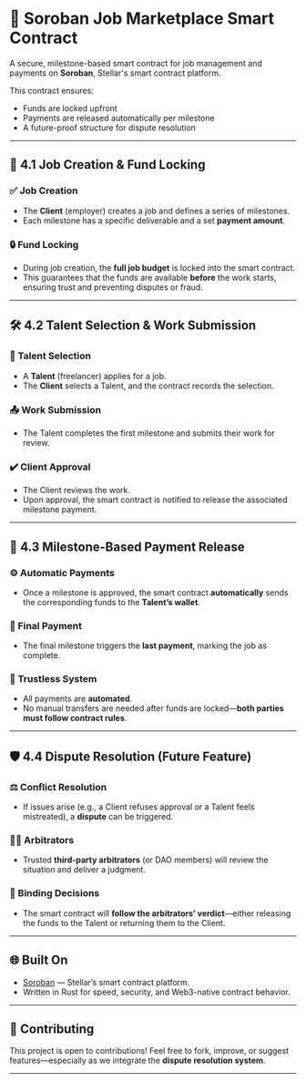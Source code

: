 # 💼 Soroban Job Marketplace Smart Contract

A secure, milestone-based smart contract for job management and payments on **Soroban**, Stellar's smart contract platform.

This contract ensures:

- Funds are locked upfront
- Payments are released automatically per milestone
- A future-proof structure for dispute resolution

---

## 📌 4.1 Job Creation & Fund Locking

### ✅ Job Creation

- The **Client** (employer) creates a job and defines a series of milestones.
- Each milestone has a specific deliverable and a set **payment amount**.

### 🔒 Fund Locking

- During job creation, the **full job budget** is locked into the smart contract.
- This guarantees that the funds are available **before** the work starts, ensuring trust and preventing disputes or fraud.

---

## 🛠️ 4.2 Talent Selection & Work Submission

### 👥 Talent Selection

- A **Talent** (freelancer) applies for a job.
- The **Client** selects a Talent, and the contract records the selection.

### 📤 Work Submission

- The Talent completes the first milestone and submits their work for review.

### ✔️ Client Approval

- The Client reviews the work.
- Upon approval, the smart contract is notified to release the associated milestone payment.

---

## 💸 4.3 Milestone-Based Payment Release

### ⚙️ Automatic Payments

- Once a milestone is approved, the smart contract **automatically** sends the corresponding funds to the **Talent’s wallet**.

### 🎯 Final Payment

- The final milestone triggers the **last payment**, marking the job as complete.

### 🔐 Trustless System

- All payments are **automated**.
- No manual transfers are needed after funds are locked—**both parties must follow contract rules**.

---

## 🛡️ 4.4 Dispute Resolution (Future Feature)

### ⚖️ Conflict Resolution

- If issues arise (e.g., a Client refuses approval or a Talent feels mistreated), a **dispute** can be triggered.

### 🧑‍⚖️ Arbitrators

- Trusted **third-party arbitrators** (or DAO members) will review the situation and deliver a judgment.

### 📜 Binding Decisions

- The smart contract will **follow the arbitrators’ verdict**—either releasing the funds to the Talent or returning them to the Client.

---

## 🌐 Built On

- [Soroban](https://soroban.stellar.org) — Stellar’s smart contract platform.
- Written in Rust for speed, security, and Web3-native contract behavior.

---

## 🤝 Contributing

This project is open to contributions! Feel free to fork, improve, or suggest features—especially as we integrate the **dispute resolution system**.

---
